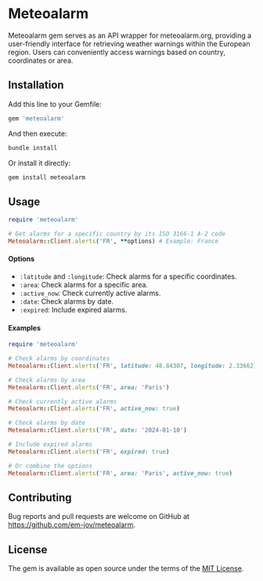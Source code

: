 # Meteoalarm

Meteoalarm gem serves as an API wrapper for meteoalarm.org, providing a user-friendly interface for retrieving weather warnings within the European region. Users can conveniently access warnings based on country, coordinates or area.

## Installation

Add this line to your Gemfile:

```ruby
gem 'meteoalarm'
```

And then execute:

```bash
bundle install
```

Or install it directly:

```bash
gem install meteoalarm
```

## Usage

```ruby
require 'meteoalarm'

# Get alarms for a specific country by its ISO 3166-1 A-2 code
Meteoalarm::Client.alerts('FR', **options) # Example: France
```

#### Options

- `:latitude` and `:longitude`: Check alarms for a specific coordinates.
- `:area`: Check alarms for a specific area.
- `:active_now`: Check currently active alarms.
- `:date`: Check alarms by date.
- `:expired`: Include expired alarms.

#### Examples

```ruby
require 'meteoalarm'

# Check alarms by coordinates
Meteoalarm::Client.alerts('FR', latitude: 48.84307, longitude: 2.33662)

# Check alarms by area
Meteoalarm::Client.alerts('FR', area: 'Paris')

# Check currently active alarms
Meteoalarm::Client.alerts('FR', active_now: true)

# Check alarms by date
Meteoalarm::Client.alerts('FR', date: '2024-01-10')

# Include expired alarms
Meteoalarm::Client.alerts('FR', expired: true)

# Or combine the options
Meteoalarm::Client.alerts('FR', area: 'Paris', active_now: true)
```

## Contributing

Bug reports and pull requests are welcome on GitHub at https://github.com/em-jov/meteoalarm.

## License

The gem is available as open source under the terms of the [MIT License](https://opensource.org/licenses/MIT).

